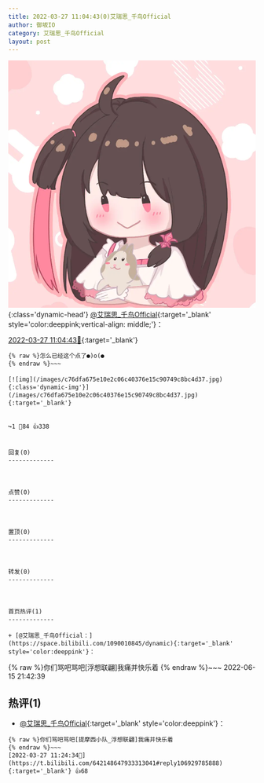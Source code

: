 ```yaml
---
title: 2022-03-27 11:04:43(0)艾瑞思_千鸟Official
author: 御坂IO
category: 艾瑞思_千鸟Official
layout: post
---
```


![img](/images/7e08840c56f251de28bdf766b647bd5fe9a5d50a.jpg){:class='dynamic-head'}
[@艾瑞思_千鸟Official](https://space.bilibili.com/1090010845/dynamic){:target='_blank' style='color:deeppink;vertical-align: middle;'}：

[2022-03-27 11:04:43🔗](https://t.bilibili.com/642148647933313041){:target='_blank'}

~~~
{% raw %}怎么已经这个点了●)o(●
{% endraw %}~~~

[![img](/images/c76dfa675e10e2c06c40376e15c90749c8bc4d37.jpg){:class='dynamic-img'}](/images/c76dfa675e10e2c06c40376e15c90749c8bc4d37.jpg){:target='_blank'}


↪️1 💬84 👍338


回复(0)
-------------



点赞(0)
-------------



置顶(0)
-------------



转发(0)
-------------



首页热评(1)
-------------

+ [@艾瑞思_千鸟Official：](https://space.bilibili.com/1090010845/dynamic){:target='_blank' style='color:deeppink'}：
~~~
{% raw %}你们骂吧骂吧[浮想联翩]我痛并快乐着
{% endraw %}~~~
2022-06-15 21:42:39


热评(1)
-------------

+ [@艾瑞思_千鸟Official](https://space.bilibili.com/1090010845/dynamic){:target='_blank' style='color:deeppink'}：
~~~
{% raw %}你们骂吧骂吧[提摩西小队_浮想联翩]我痛并快乐着
{% endraw %}~~~
[2022-03-27 11:24:34🔗](https://t.bilibili.com/642148647933313041#reply106929785888){:target='_blank'} 👍68


